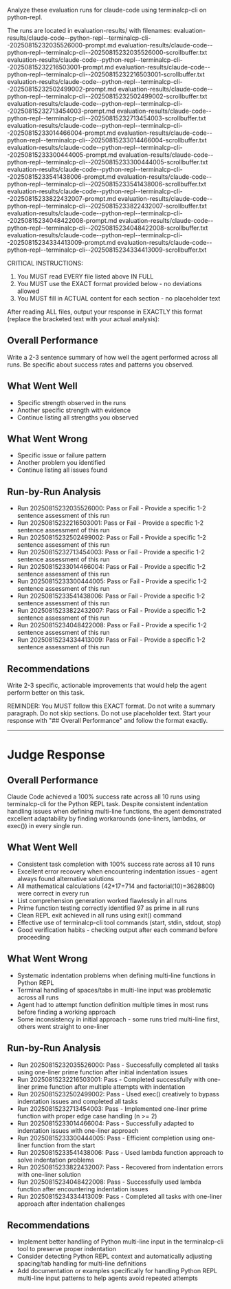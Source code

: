 Analyze these evaluation runs for claude-code using terminalcp-cli on python-repl.

The runs are located in evaluation-results/ with filenames:
evaluation-results/claude-code--python-repl--terminalcp-cli--20250815232035526000-prompt.md
evaluation-results/claude-code--python-repl--terminalcp-cli--20250815232035526000-scrollbuffer.txt
evaluation-results/claude-code--python-repl--terminalcp-cli--20250815232216503001-prompt.md
evaluation-results/claude-code--python-repl--terminalcp-cli--20250815232216503001-scrollbuffer.txt
evaluation-results/claude-code--python-repl--terminalcp-cli--20250815232502499002-prompt.md
evaluation-results/claude-code--python-repl--terminalcp-cli--20250815232502499002-scrollbuffer.txt
evaluation-results/claude-code--python-repl--terminalcp-cli--20250815232713454003-prompt.md
evaluation-results/claude-code--python-repl--terminalcp-cli--20250815232713454003-scrollbuffer.txt
evaluation-results/claude-code--python-repl--terminalcp-cli--20250815233014466004-prompt.md
evaluation-results/claude-code--python-repl--terminalcp-cli--20250815233014466004-scrollbuffer.txt
evaluation-results/claude-code--python-repl--terminalcp-cli--20250815233300444005-prompt.md
evaluation-results/claude-code--python-repl--terminalcp-cli--20250815233300444005-scrollbuffer.txt
evaluation-results/claude-code--python-repl--terminalcp-cli--20250815233541438006-prompt.md
evaluation-results/claude-code--python-repl--terminalcp-cli--20250815233541438006-scrollbuffer.txt
evaluation-results/claude-code--python-repl--terminalcp-cli--20250815233822432007-prompt.md
evaluation-results/claude-code--python-repl--terminalcp-cli--20250815233822432007-scrollbuffer.txt
evaluation-results/claude-code--python-repl--terminalcp-cli--20250815234048422008-prompt.md
evaluation-results/claude-code--python-repl--terminalcp-cli--20250815234048422008-scrollbuffer.txt
evaluation-results/claude-code--python-repl--terminalcp-cli--20250815234334413009-prompt.md
evaluation-results/claude-code--python-repl--terminalcp-cli--20250815234334413009-scrollbuffer.txt

CRITICAL INSTRUCTIONS:
1. You MUST read EVERY file listed above IN FULL
2. You MUST use the EXACT format provided below - no deviations allowed
3. You MUST fill in ACTUAL content for each section - no placeholder text

After reading ALL files, output your response in EXACTLY this format (replace the bracketed text with your actual analysis):

## Overall Performance
Write a 2-3 sentence summary of how well the agent performed across all runs. Be specific about success rates and patterns you observed.

## What Went Well
- Specific strength observed in the runs
- Another specific strength with evidence
- Continue listing all strengths you observed

## What Went Wrong  
- Specific issue or failure pattern
- Another problem you identified
- Continue listing all issues found

## Run-by-Run Analysis
- Run 20250815232035526000: Pass or Fail - Provide a specific 1-2 sentence assessment of this run
- Run 20250815232216503001: Pass or Fail - Provide a specific 1-2 sentence assessment of this run
- Run 20250815232502499002: Pass or Fail - Provide a specific 1-2 sentence assessment of this run
- Run 20250815232713454003: Pass or Fail - Provide a specific 1-2 sentence assessment of this run
- Run 20250815233014466004: Pass or Fail - Provide a specific 1-2 sentence assessment of this run
- Run 20250815233300444005: Pass or Fail - Provide a specific 1-2 sentence assessment of this run
- Run 20250815233541438006: Pass or Fail - Provide a specific 1-2 sentence assessment of this run
- Run 20250815233822432007: Pass or Fail - Provide a specific 1-2 sentence assessment of this run
- Run 20250815234048422008: Pass or Fail - Provide a specific 1-2 sentence assessment of this run
- Run 20250815234334413009: Pass or Fail - Provide a specific 1-2 sentence assessment of this run

## Recommendations
Write 2-3 specific, actionable improvements that would help the agent perform better on this task.

REMINDER: You MUST follow this EXACT format. Do not write a summary paragraph. Do not skip sections. Do not use placeholder text. Start your response with "## Overall Performance" and follow the format exactly.

---

# Judge Response

## Overall Performance
Claude Code achieved a 100% success rate across all 10 runs using terminalcp-cli for the Python REPL task. Despite consistent indentation handling issues when defining multi-line functions, the agent demonstrated excellent adaptability by finding workarounds (one-liners, lambdas, or exec()) in every single run.

## What Went Well
- Consistent task completion with 100% success rate across all 10 runs
- Excellent error recovery when encountering indentation issues - agent always found alternative solutions
- All mathematical calculations (42*17=714 and factorial(10)=3628800) were correct in every run
- List comprehension generation worked flawlessly in all runs
- Prime function testing correctly identified 97 as prime in all runs
- Clean REPL exit achieved in all runs using exit() command
- Effective use of terminalcp-cli tool commands (start, stdin, stdout, stop)
- Good verification habits - checking output after each command before proceeding

## What Went Wrong
- Systematic indentation problems when defining multi-line functions in Python REPL
- Terminal handling of spaces/tabs in multi-line input was problematic across all runs
- Agent had to attempt function definition multiple times in most runs before finding a working approach
- Some inconsistency in initial approach - some runs tried multi-line first, others went straight to one-liner

## Run-by-Run Analysis
- Run 20250815232035526000: Pass - Successfully completed all tasks using one-liner prime function after initial indentation issues
- Run 20250815232216503001: Pass - Completed successfully with one-liner prime function after multiple attempts with indentation
- Run 20250815232502499002: Pass - Used exec() creatively to bypass indentation issues and completed all tasks
- Run 20250815232713454003: Pass - Implemented one-liner prime function with proper edge case handling (n >= 2)
- Run 20250815233014466004: Pass - Successfully adapted to indentation issues with one-liner approach
- Run 20250815233300444005: Pass - Efficient completion using one-liner function from the start
- Run 20250815233541438006: Pass - Used lambda function approach to solve indentation problems
- Run 20250815233822432007: Pass - Recovered from indentation errors with one-liner solution
- Run 20250815234048422008: Pass - Successfully used lambda function after encountering indentation issues
- Run 20250815234334413009: Pass - Completed all tasks with one-liner approach after indentation challenges

## Recommendations
- Implement better handling of Python multi-line input in the terminalcp-cli tool to preserve proper indentation
- Consider detecting Python REPL context and automatically adjusting spacing/tab handling for multi-line definitions
- Add documentation or examples specifically for handling Python REPL multi-line input patterns to help agents avoid repeated attempts